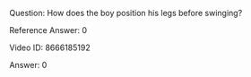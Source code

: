 Question: How does the boy position his legs before swinging?

Reference Answer: 0

Video ID: 8666185192

Answer: 0

